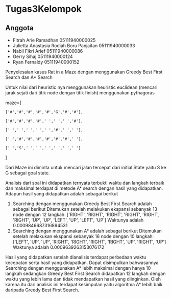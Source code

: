 # Tugas3Kelompok
## Anggota
- Fitrah Arie Ramadhan 05111940000025
- Julietta Anastasia Rodiah Boru Panjaitan 05111940000033
- Nabil Fikri Arief 05111940000086
- Gerry Sihaj 05111940000124
- Ryan Fernaldy 05111940000152

Penyelesaian kasus Rat in a Maze dengan menggunakan Greedy Best First Search dan A* Search

Untuk nilai dari heuristic nya menggunakan heuristic euclidean (mencari jarak sejati dari titik node dengan titik finish) menggunakan pythagoras

maze=[

    ['#','#','#','#','#','G','#','#'],
    
    ['#','#','#','#',' ',' ',' ','#'],
    
    [' ',' ',' ',' ',' ','#',' ',' '],
    
    [' ','#','#','#','#','#','#',' '],
    
    [' ','S',' ',' ',' ',' ',' ',' ']
]

Dari Maze ini diminta untuk mencari jalan tercepat dari initial State yaitu S ke G sebagai goal state.

Analisis dari soal ini didapatkan ternyata terbukti waktu dan langkah terbaik dan maksimal terdapat di metode A* search dengan hasil yang didapatkan.
Adapun hasil yang didapatkan adalah sebagai berikut 
1. Searching dengan menggunakan Greedy Best First Search adalah sebagai berikut Ditemukan setelah melakukan ekspansi sebanyak 13 node
dengan 12 langkah: ['RIGHT', 'RIGHT', 'RIGHT', 'RIGHT', 'RIGHT', 'RIGHT', 'UP', 'UP', 'LEFT', 'UP', 'LEFT', 'UP']
Waktunya adalah  0.0009846687316894531
2. Searching dengan menggunakan A* adalah sebagai berikut Ditemukan setelah melakukan ekspansi sebanyak 16 node
dengan 10 langkah: ['LEFT', 'UP', 'UP', 'RIGHT', 'RIGHT', 'RIGHT', 'RIGHT', 'UP', 'RIGHT', 'UP']
Waktunya adalah  0.0009639263153076172

Hasil yang didapatkan setelah dianalisis terdapat perbedaan waktu kecepatan serta hasil yang didapatkan. Dapat disimpulkan bahwasannya Searching dengan menggunakan A* lebih maksimal dengan hanya 10 langkah sedangkan Greedy Best First Search didapatkan 12 langkah dengan waktu yang lebih lama dan tidak mendapatkan hasil yang diinginkan. Oleh karena itu dari analisis ini terdapat kesimpulan yaitu algoritma A* lebih baik daripada Greedy Best First Search.
